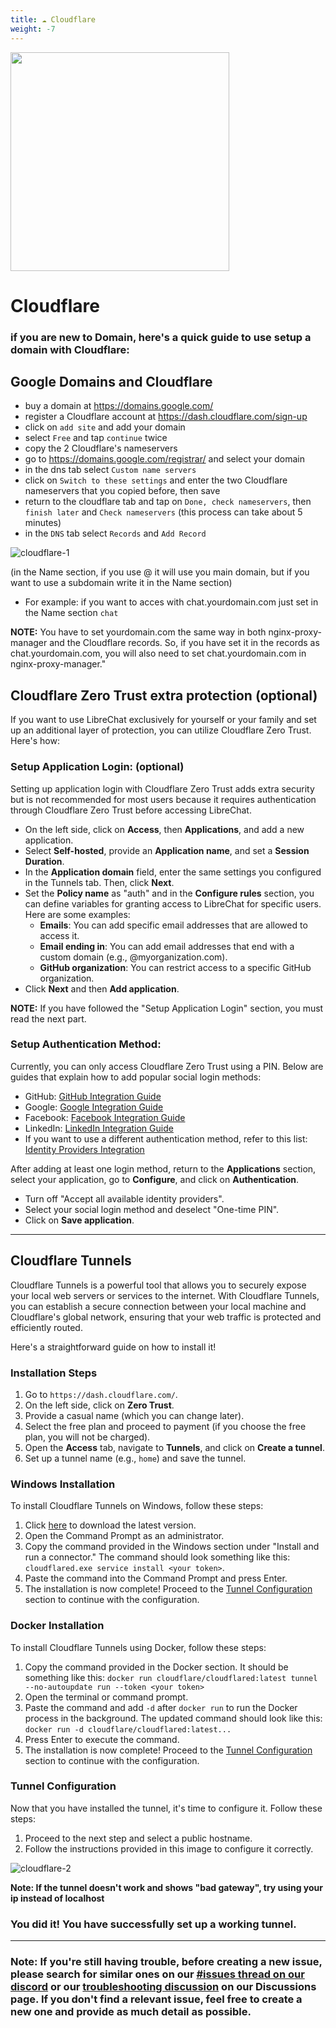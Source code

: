 ```yaml
---
title: ☁️ Cloudflare
weight: -7
---
```

<img src="https://github.com/danny-avila/LibreChat/assets/32828263/cfbc7ca5-b51e-4f1d-aa89-b9b4cb13eead" width="350">

# Cloudflare
### if you are new to Domain, here's a quick guide to use setup a domain with Cloudflare:

## Google Domains and Cloudflare

- buy a domain at https://domains.google.com/
- register a Cloudflare account at https://dash.cloudflare.com/sign-up
- click on `add site` and add your domain
- select `Free` and tap `continue` twice
- copy the 2 Cloudflare's nameservers
- go to https://domains.google.com/registrar/ and select your domain
- in the dns tab select `Custom name servers`
- click on `Switch to these settings` and enter the two Cloudflare nameservers that you copied before, then save
- return to the cloudflare tab and tap on `Done, check nameservers`, then `finish later` and `Check nameservers` (this process can take about 5 minutes)
- in the `DNS` tab select `Records` and `Add Record`

![cloudflare-1](https://github.com/danny-avila/LibreChat/assets/32828263/249574b5-a064-4803-8b08-f95804db0719)

  (in the Name section, if you use @ it will use you main domain, but if you want to use a subdomain write it in the Name section)
   - For example: if you want to acces with chat.yourdomain.com just set in the Name section `chat`

**NOTE:** You have to set yourdomain.com the same way in both nginx-proxy-manager and the Cloudflare records. So, if you have set it in the records as chat.yourdomain.com, you will also need to set chat.yourdomain.com in nginx-proxy-manager."

## Cloudflare Zero Trust extra protection (optional)

If you want to use LibreChat exclusively for yourself or your family and set up an additional layer of protection, you can utilize Cloudflare Zero Trust. Here's how:


### Setup Application Login: (optional)

Setting up application login with Cloudflare Zero Trust adds extra security but is not recommended for most users because it requires authentication through Cloudflare Zero Trust before accessing LibreChat.

- On the left side, click on **Access**, then **Applications**, and add a new application.
- Select **Self-hosted**, provide an **Application name**, and set a **Session Duration**.
- In the **Application domain** field, enter the same settings you configured in the Tunnels tab. Then, click **Next**.
- Set the **Policy name** as "auth" and in the **Configure rules** section, you can define variables for granting access to LibreChat for specific users. Here are some examples:
   - **Emails**: You can add specific email addresses that are allowed to access it.
   - **Email ending in**: You can add email addresses that end with a custom domain (e.g., @myorganization.com).
   - **GitHub organization**: You can restrict access to a specific GitHub organization.
- Click **Next** and then **Add application**.

**NOTE:** If you have followed the "Setup Application Login" section, you must read the next part.

### Setup Authentication Method:

Currently, you can only access Cloudflare Zero Trust using a PIN. Below are guides that explain how to add popular social login methods:

- GitHub: [GitHub Integration Guide](https://developers.cloudflare.com/cloudflare-one/identity/idp-integration/github)
- Google: [Google Integration Guide](https://developers.cloudflare.com/cloudflare-one/identity/idp-integration/google/)
- Facebook: [Facebook Integration Guide](https://developers.cloudflare.com/cloudflare-one/identity/idp-integration/facebook-login/)
- LinkedIn: [LinkedIn Integration Guide](https://developers.cloudflare.com/cloudflare-one/identity/idp-integration/linkedin/)
- If you want to use a different authentication method, refer to this list: [Identity Providers Integration](https://developers.cloudflare.com/cloudflare-one/identity/idp-integration/)

After adding at least one login method, return to the **Applications** section, select your application, go to **Configure**, and click on **Authentication**.
- Turn off "Accept all available identity providers".
- Select your social login method and deselect "One-time PIN".
- Click on **Save application**.

---

## Cloudflare Tunnels

Cloudflare Tunnels is a powerful tool that allows you to securely expose your local web servers or services to the internet. With Cloudflare Tunnels, you can establish a secure connection between your local machine and Cloudflare's global network, ensuring that your web traffic is protected and efficiently routed.

Here's a straightforward guide on how to install it!

### Installation Steps


1. Go to `https://dash.cloudflare.com/`.
2. On the left side, click on **Zero Trust**.
3. Provide a casual name (which you can change later).
4. Select the free plan and proceed to payment (if you choose the free plan, you will not be charged).
5. Open the **Access** tab, navigate to **Tunnels**, and click on **Create a tunnel**.
6. Set up a tunnel name (e.g., `home`) and save the tunnel.


### Windows Installation

To install Cloudflare Tunnels on Windows, follow these steps:

1. Click [here](https://github.com/cloudflare/cloudflared/releases/latest/download/cloudflared-windows-amd64.msi) to download the latest version.
2. Open the Command Prompt as an administrator.
3. Copy the command provided in the Windows section under "Install and run a connector." The command should look something like this: `cloudflared.exe service install <your token>`.
4. Paste the command into the Command Prompt and press Enter.
5. The installation is now complete! Proceed to the [Tunnel Configuration](#tunnel-configuration) section to continue with the configuration.


### Docker Installation

To install Cloudflare Tunnels using Docker, follow these steps:

1. Copy the command provided in the Docker section. It should be something like this: `docker run cloudflare/cloudflared:latest tunnel --no-autoupdate run --token <your token>`
2. Open the terminal or command prompt.
3. Paste the command and add `-d` after `docker run` to run the Docker process in the background. The updated command should look like this: `docker run -d cloudflare/cloudflared:latest...`
4. Press Enter to execute the command.
5. The installation is now complete! Proceed to the [Tunnel Configuration](#tunnel-configuration) section to continue with the configuration.

### Tunnel Configuration

Now that you have installed the tunnel, it's time to configure it. Follow these steps:

1. Proceed to the next step and select a public hostname.
2. Follow the instructions provided in this image to configure it correctly.
   
![cloudflare-2](https://github.com/danny-avila/LibreChat/assets/32828263/d155b58f-7f59-4372-a3aa-dec2413a3dce)

**Note: If the tunnel doesn't work and shows "bad gateway", try using your ip instead of localhost**

### You did it! You have successfully set up a working tunnel.

---

### Note: If you're still having trouble, before creating a new issue, please search for similar ones on our [#issues thread on our discord](https://discord.gg/weqZFtD9C4) or our [troubleshooting discussion](https://github.com/danny-avila/LibreChat/discussions/categories/troubleshooting) on our Discussions page. If you don't find a relevant issue, feel free to create a new one and provide as much detail as possible.
